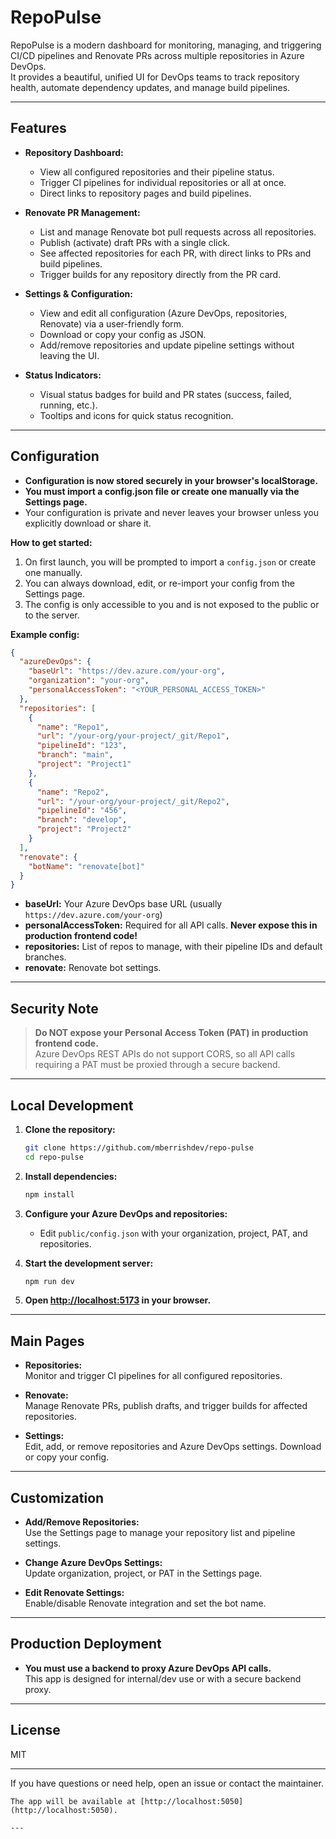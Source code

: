 # RepoPulse

RepoPulse is a modern dashboard for monitoring, managing, and triggering CI/CD pipelines and Renovate PRs across multiple repositories in Azure DevOps.  
It provides a beautiful, unified UI for DevOps teams to track repository health, automate dependency updates, and manage build pipelines.

---

## Features

- **Repository Dashboard:**  
  - View all configured repositories and their pipeline status.
  - Trigger CI pipelines for individual repositories or all at once.
  - Direct links to repository pages and build pipelines.

- **Renovate PR Management:**  
  - List and manage Renovate bot pull requests across all repositories.
  - Publish (activate) draft PRs with a single click.
  - See affected repositories for each PR, with direct links to PRs and build pipelines.
  - Trigger builds for any repository directly from the PR card.

- **Settings & Configuration:**  
  - View and edit all configuration (Azure DevOps, repositories, Renovate) via a user-friendly form.
  - Download or copy your config as JSON.
  - Add/remove repositories and update pipeline settings without leaving the UI.

- **Status Indicators:**  
  - Visual status badges for build and PR states (success, failed, running, etc.).
  - Tooltips and icons for quick status recognition.

---

##  Configuration

- **Configuration is now stored securely in your browser's localStorage.**
- **You must import a config.json file or create one manually via the Settings page.**
- Your configuration is private and never leaves your browser unless you explicitly download or share it.

**How to get started:**
1. On first launch, you will be prompted to import a `config.json` or create one manually.
2. You can always download, edit, or re-import your config from the Settings page.
3. The config is only accessible to you and is not exposed to the public or to the server.

**Example config:**

```json
{
  "azureDevOps": {
    "baseUrl": "https://dev.azure.com/your-org",
    "organization": "your-org",
    "personalAccessToken": "<YOUR_PERSONAL_ACCESS_TOKEN>"
  },
  "repositories": [
    {
      "name": "Repo1",
      "url": "/your-org/your-project/_git/Repo1",
      "pipelineId": "123",
      "branch": "main",
      "project": "Project1"
    },
    {
      "name": "Repo2",
      "url": "/your-org/your-project/_git/Repo2",
      "pipelineId": "456",
      "branch": "develop",
      "project": "Project2"
    }
  ],
  "renovate": {
    "botName": "renovate[bot]"
  }
}
```

- **baseUrl:** Your Azure DevOps base URL (usually `https://dev.azure.com/your-org`)
- **personalAccessToken:** Required for all API calls. **Never expose this in production frontend code!**
- **repositories:** List of repos to manage, with their pipeline IDs and default branches.
- **renovate:** Renovate bot settings.

---

##  Security Note

> **Do NOT expose your Personal Access Token (PAT) in production frontend code.**  
> Azure DevOps REST APIs do not support CORS, so all API calls requiring a PAT must be proxied through a secure backend.

---

## Local Development

1. **Clone the repository:**
   ```sh
   git clone https://github.com/mberrishdev/repo-pulse
   cd repo-pulse
   ```

2. **Install dependencies:**
   ```sh
   npm install
   ```

3. **Configure your Azure DevOps and repositories:**
   - Edit `public/config.json` with your organization, project, PAT, and repositories.

4. **Start the development server:**
   ```sh
   npm run dev
   ```

5. **Open [http://localhost:5173](http://localhost:5173) in your browser.**

---

## Main Pages

- **Repositories:**  
  Monitor and trigger CI pipelines for all configured repositories.

- **Renovate:**  
  Manage Renovate PRs, publish drafts, and trigger builds for affected repositories.

- **Settings:**  
  Edit, add, or remove repositories and Azure DevOps settings. Download or copy your config.

---

## Customization

- **Add/Remove Repositories:**  
  Use the Settings page to manage your repository list and pipeline settings.

- **Change Azure DevOps Settings:**  
  Update organization, project, or PAT in the Settings page.

- **Edit Renovate Settings:**  
  Enable/disable Renovate integration and set the bot name.

---

## Production Deployment

- **You must use a backend to proxy Azure DevOps API calls.**  
  This app is designed for internal/dev use or with a secure backend proxy.

---
 
## License

MIT

---

If you have questions or need help, open an issue or contact the maintainer.

   ```
   The app will be available at [http://localhost:5050](http://localhost:5050).

---
